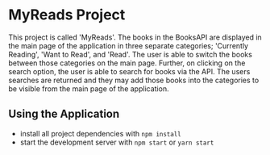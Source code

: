 # MyReads Project

This project is called 'MyReads'. The books in the BooksAPI are displayed in the main page of the application in three separate categories; 'Currently Reading', 'Want to Read', and 'Read'. The user is able to switch the books between those categories on the main page. Further, on clicking on the search option, the user is able to search for books via the API. The users searches are returned and they may add those books into the categories to be visible from the main page of the application.

## Using the Application

* install all project dependencies with `npm install`
* start the development server with `npm start` or `yarn start`